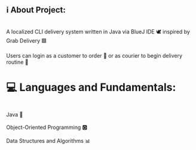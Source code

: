 ## ℹ️ About Project:
<br> A localized CLI delivery system written in Java via BlueJ IDE 🕊️ inspired by Grab Delivery 🟩<br>
<br> Users can login as a customer to order 🥗 or as courier to begin delivery routine 🚚 <br>

# 💻 Languages and Fundamentals: 
<br> Java 🍵 <br>
<br> Object-Oriented Programming 🅾️ <br>
<br> Data Structures and Algorithms 📊 <br>

